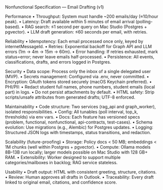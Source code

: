 Nonfunctional Specification — Email Drafting (v1)

Performance
	•	Throughput: System must handle ~200 emails/day (≈10/hour peak).
	•	Latency: Draft available within 5 minutes of email arrival (polling-based).
	•	RAG search: ≤1 second per query on Mac Studio (Postgres + pgvector).
	•	LLM draft generation: ≤60 seconds per email, with retries.

Reliability
	•	Idempotency: Each email processed once only, keyed by internetMessageId.
	•	Retries: Exponential backoff for Graph API and LLM errors (1m → 4m → 15m → 60m).
	•	Error handling: If retries exhausted, mark status=error; never leave emails half-processed.
	•	Persistence: All events, classifications, drafts, and errors logged in Postgres.

Security
	•	Data scope: Process only the inbox of a single delegated user (MVP).
	•	Secrets management: Configured via .env, never committed.
	•	Encryption: OAuth tokens stored securely (macOS Keychain preferred).
	•	PHI/PII:
	•	Redact student full names, phone numbers, student emails (local part) in logs.
	•	Do not persist attachments by default.
	•	HTML safety: Strip scripts/unsafe attributes from generated drafts; UTF-8 enforced.

Maintainability
	•	Code structure: Two services (rag_api and graph_worker), isolated responsibilities.
	•	Config: All tunables (poll interval, top_k, thresholds) via env vars.
	•	Docs: Each feature has versioned specs (problem, functional, nonfunctional, api-contracts, test-cases).
	•	Schema evolution: Use migrations (e.g., Alembic) for Postgres updates.
	•	Logging: Structured JSON logs with timestamps, status transitions, and redaction.

Scalability (future-proofing)
	•	Storage: Policy docs < 50 MB; embeddings < 1M chunks (well within Postgres + pgvector).
	•	Compute: Ollama models 8B–13B run locally; larger models possible on Mac Studio with 128 GB+ RAM.
	•	Extensibility: Worker designed to support multiple categories/mailboxes in backlog; RAG service stateless.

Usability
	•	Draft output: HTML with consistent greeting, structure, citations.
	•	Review: Human approves all drafts in Outlook.
	•	Traceability: Every draft linked to original email, citations, and confidence score.
